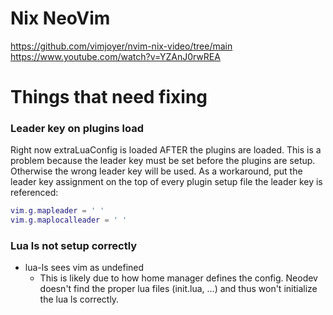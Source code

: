 # Nix NeoVim

https://github.com/vimjoyer/nvim-nix-video/tree/main
https://www.youtube.com/watch?v=YZAnJ0rwREA

# Things that need fixing

### Leader key on plugins load

Right now extraLuaConfig is loaded AFTER the plugins are loaded.
This is a problem because the leader key must be set before the
plugins are setup. Otherwise the wrong leader key will be used.
As a workaround, put the leader key assignment on the top of
every plugin setup file the leader key is referenced:

```lua
vim.g.mapleader = ' '
vim.g.maplocalleader = ' '
```

### Lua ls not setup correctly

- lua-ls sees vim as undefined
  - This is likely due to how home manager defines the config. Neodev doesn't find the proper lua files (init.lua, ...) and thus won't initialize the lua ls correctly.
